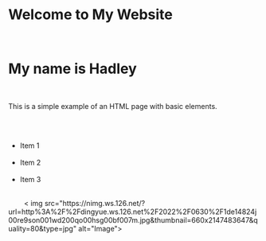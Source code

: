 
<!DOCTYPE html>



<html>
<head>
  <style>

    body {
      font-family: Arial, sans-serif;
      text-align: center;
      background-color: lightblue;
  }
  
  h1 {
      font-size: 36px;
      margin-bottom: 20px;
  }
  
  p {
      font-size: 18px;
  }
  
  ul {
      list-style: none;
      margin: 0;
      padding: 0;
  }
  
  li {
      margin-bottom: 10px;
  }
  
  img {
      width: 300px;
      height: auto;
  }


  </style>
    <title>Simple Website</title>
    
</head>
<body>
    <h1>Welcome to My Website </h1>
  <h1>My name is Hadley</h1>
    <p>This is a simple example of an HTML page with basic elements.</p >
    <ul>
        <li>Item 1</li>
        <li>Item 2</li>
        <li>Item 3</li>
    </ul>
    
    < img src="https://nimg.ws.126.net/?url=http%3A%2F%2Fdingyue.ws.126.net%2F2022%2F0630%2F1de14824j00re9son001wd200qo00hsg00bf007m.jpg&thumbnail=660x2147483647&quality=80&type=jpg" alt="Image">
</body>
</html>
